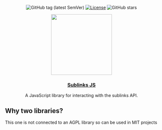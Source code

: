<div align="center">
  
![GitHub tag (latest SemVer)](https://img.shields.io/github/release/sublinks/sublinks-js.svg?style=for-the-badge)
[![License](https://img.shields.io/github/license/sublinks/sublinks-js.svg?style=for-the-badge)](LICENSE)
![GitHub stars](https://img.shields.io/github/stars/sublinks/sublinks-js.svg?style=for-the-badge)

</div>
<div align="center">
  <img src="https://avatars.githubusercontent.com/u/153321235?s=200&v=4" width=200px height=200px></img>
  <h3 align="center"><a href="">Sublinks JS</a></h3>
  <p align="center">
    A JavaScript library for interacting with the sublinks API.
  </p>
</div>

## Why two libraries?
This one is not connected to an AGPL library so can be used in MIT projects
